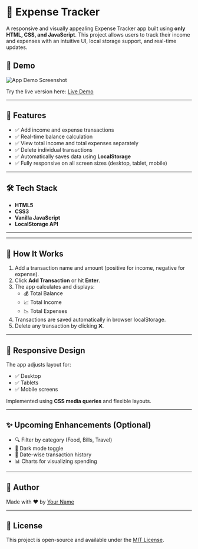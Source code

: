 # 💸 Expense Tracker

A responsive and visually appealing Expense Tracker app built using **only HTML, CSS, and JavaScript**. This project allows users to track their income and expenses with an intuitive UI, local storage support, and real-time updates.

## 📸 Demo

![App Demo Screenshot](./Assets/screenshot.png) <!-- Replace with actual screenshot path -->

Try the live version here: [Live Demo](https://your-live-demo-link.com) <!-- Replace with actual URL -->

---

## 🚀 Features

- ✅ Add income and expense transactions
- ✅ Real-time balance calculation
- ✅ View total income and total expenses separately
- ✅ Delete individual transactions
- ✅ Automatically saves data using **LocalStorage**
- ✅ Fully responsive on all screen sizes (desktop, tablet, mobile)

---

## 🛠️ Tech Stack

- **HTML5**
- **CSS3**
- **Vanilla JavaScript**
- **LocalStorage API**

---


---

## 🧠 How It Works

1. Add a transaction name and amount (positive for income, negative for expense).
2. Click **Add Transaction** or hit **Enter**.
3. The app calculates and displays:
   - 💰 Total Balance
   - 📈 Total Income
   - 📉 Total Expenses
4. Transactions are saved automatically in browser localStorage.
5. Delete any transaction by clicking ❌.

---

## 📱 Responsive Design

The app adjusts layout for:
- ✅ Desktop
- ✅ Tablets
- ✅ Mobile screens

Implemented using **CSS media queries** and flexible layouts.

---

## ✨ Upcoming Enhancements (Optional)

- 🔍 Filter by category (Food, Bills, Travel)
- 🌙 Dark mode toggle
- 📅 Date-wise transaction history
- 📊 Charts for visualizing spending

---

## 🙌 Author

Made with ❤️ by [Your Name](https://your-portfolio.com)

---

## 📄 License

This project is open-source and available under the [MIT License](LICENSE).



